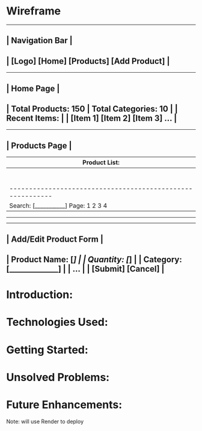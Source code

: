 # Wireframe
--------------------------------------------------------------
|                     Navigation Bar                          |
--------------------------------------------------------------
| [Logo] [Home] [Products] [Add Product]                       |
--------------------------------------------------------------

--------------------------------------------------------------
|                          Home Page                          |
--------------------------------------------------------------
| Total Products: 150 | Total Categories: 10                   |
| Recent Items:                                               |
| [Item 1] [Item 2] [Item 3] ...                               |
--------------------------------------------------------------

--------------------------------------------------------------
|                         Products Page                        |
--------------------------------------------------------------
| Product List:                                              |
| ---------------------------------------------------------- |
| | ID | Name           | Quantity | Category | Actions       |
| |----|----------------|----------|----------|---------------|
| | 1  | Product A      | 50       | Category1| Edit | Delete |
| | 2  | Product B      | 30       | Category2| Edit | Delete |
| | 3  | Product C      | 20       | Category1| Edit | Delete |
| | 4  | Product D      | 10       | Category3| Edit | Delete |
| |    |                |          |          |      |        |
| ---------------------------------------------------------- |
| Search: [___________]   Page: 1 2 3 4                       |
--------------------------------------------------------------

--------------------------------------------------------------
|                   Add/Edit Product Form                     |
--------------------------------------------------------------
| Product Name: [_____________]                               |
| Quantity:     [_____________]                               |
| Category:     [_____________]                               |
| ...                                                        |
| [Submit] [Cancel]                                           |
--------------------------------------------------------------


# Introduction: 
# Technologies Used: 
# Getting Started: 
# Unsolved Problems: 
# Future Enhancements:

Note: will use Render to deploy
